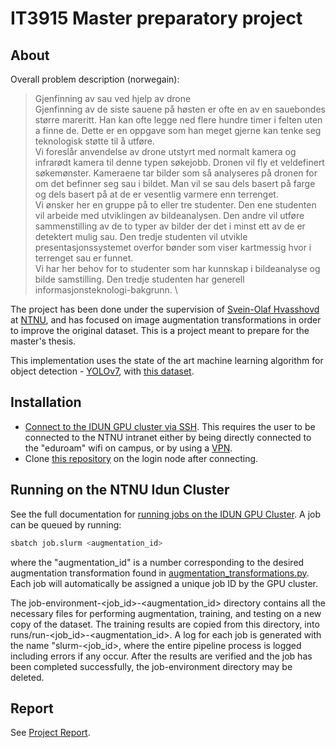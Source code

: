 # IT3915 Master preparatory project
## About
Overall problem description (norwegain):

>Gjenfinning av sau ved hjelp av drone \
Gjenfinning av de siste sauene på høsten er ofte en av en sauebondes større mareritt. Han kan ofte legge ned flere hundre timer i felten uten a finne de. Dette er en oppgave som han meget gjerne kan tenke seg teknologisk støtte til å utføre. \
Vi foreslår anvendelse av drone utstyrt med normalt kamera og infrarødt kamera til denne typen søkejobb. Dronen vil fly et veldefinert søkemønster. Kameraene tar bilder som så analyseres på dronen for om det befinner seg sau i bildet. Man vil se sau dels basert på farge og dels basert på at de er vesentlig varmere enn terrenget. \
Vi ønsker her en gruppe på to eller tre studenter. Den ene studenten vil arbeide med utviklingen av bildeanalysen. Den andre vil utføre sammenstilling av de to typer av bilder der det i minst ett av de er detektert mulig sau. Den tredje studenten vil utvikle presentasjonssystemet overfor bønder som viser kartmessig hvor i terrenget sau er funnet. \
Vi har her behov for to studenter som har kunnskap i bildeanalyse og bilde samstilling. Den tredje studenten har generell informasjonsteknologi-bakgrunn. \

The project has been done under the supervision of [Svein-Olaf Hvasshovd](https://www.ntnu.no/ansatte/sophus) at [NTNU](https://www.ntnu.no/), and has focused on image augmentation transformations in order to improve the original dataset. This is a project meant to prepare for the master's thesis.

This implementation uses the state of the art machine learning algorithm for object detection - [YOLOv7](https://github.com/WongKinYiu/yolov7), with [this dataset](https://app.roboflow.com/it3915masterpreparatoryproject/merged-sheep-dataset/3).


## Installation

- [Connect to the IDUN GPU cluster via SSH](https://www.hpc.ntnu.no/idun/getting-started-on-idun/login/). This requires the user to be connected to the NTNU intranet either by being directly connected to the "eduroam" wifi on campus, or by using a [VPN](https://i.ntnu.no/wiki/-/wiki/norsk/installere+vpn).
- Clone [this repository](https://github.com/trymgrande/IT3915-master-preparatory-project) on the login node after connecting.

## Running on the NTNU Idun Cluster
See the full documentation for [running jobs on the IDUN GPU Cluster](https://www.hpc.ntnu.no/idun/getting-started-on-idun/running-jobs/).
A job can be queued by running:
```bash
sbatch job.slurm <augmentation_id>
```
where the "augmentation_id" is a number corresponding to the desired augmentation transformation found in [augmentation_transformations.py](augmentation_transformations.py). Each job will automatically be assigned a unique job ID by the GPU cluster.

The job-environment-<job_id>-<augmentation_id> directory contains all the necessary files for performing augmentation, training, and testing on a new copy of the dataset. The training results are copied from this directory, into runs/run-<job_id>-<augmentation_id>. A log for each job is generated with the name "slurm-<job_id>, where the entire pipeline process is logged including errors if any occur. After the results are verified and the job has been completed successfully, the job-environment directory may be deleted.

## Report
See [Project Report](Project_report.pdf).